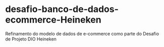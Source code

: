 # desafio-banco-de-dados-ecommerce-Heineken
Refinamento do modelo de dados de e-commerce como parte do Desafio de Projeto DIO Heineken
